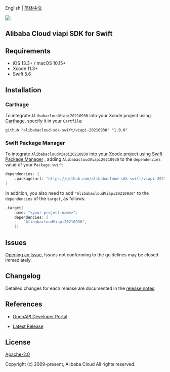 English | [简体中文](README-CN.md)

![](https://aliyunsdk-pages.alicdn.com/icons/AlibabaCloud.svg)

## Alibaba Cloud viapi SDK for Swift

## Requirements

- iOS 13.3+ / macOS 10.15+
- Xcode 11.3+
- Swift 5.6

## Installation

### Carthage

To integrate `AlibabacloudViapi20210930` into your Xcode project using [Carthage](https://github.com/Carthage/Carthage), specify it in your `Cartfile`:

```ogdl
github "alibabacloud-sdk-swift/viapi-20210930" "1.0.0"
```

### Swift Package Manager

To integrate `AlibabacloudViapi20210930` into your Xcode project using [Swift Package Manager](https://swift.org/package-manager/) , adding `AlibabacloudViapi20210930` to the `dependencies` value of your `Package.swift`.

```swift
dependencies: [
    .package(url: "https://github.com/alibabacloud-sdk-swift/viapi-20210930.git", from: "1.0.0")
]
```

In addition, you also need to add `"AlibabacloudViapi20210930"` to the `dependencies` of the `target`, as follows:

```swift
.target(
    name: "<your-project-name>",
    dependencies: [
        "AlibabacloudViapi20210930",
    ])
```

## Issues

[Opening an Issue](https://github.com/alibabacloud-sdk-swift/viapi-20210930/issues/new), Issues not conforming to the guidelines may be closed immediately.

## Changelog

Detailed changes for each release are documented in the [release notes](./ChangeLog.txt).

## References

* [OpenAPI Developer Portal](https://next.api.alibabacloud.com/home)
- [Latest Release](https://github.com/alibabacloud-sdk-swift/viapi-20210930)

## License

[Apache-2.0](http://www.apache.org/licenses/LICENSE-2.0)

Copyright (c) 2009-present, Alibaba Cloud All rights reserved.
